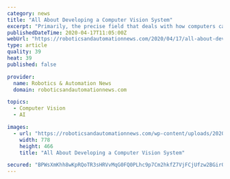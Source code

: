```yaml
---
category: news
title: "All About Developing a Computer Vision System"
excerpt: "Primarily, the precise field that deals with how computers can gain a high level of understanding from digital images and videos in computer vision. This scientific field seeks to comprehend and systematize tasks that involve visual systems through handling, analyzing and understanding of videos as well as digital images. Through computer ..."
publishedDateTime: 2020-04-17T11:05:00Z
webUrl: "https://roboticsandautomationnews.com/2020/04/17/all-about-developing-computer-vision-system/31769/"
type: article
quality: 39
heat: 39
published: false

provider:
  name: Robotics & Automation News
  domain: roboticsandautomationnews.com

topics:
  - Computer Vision
  - AI

images:
  - url: "https://roboticsandautomationnews.com/wp-content/uploads/2020/04/integra-sources-image-1.png"
    width: 778
    height: 466
    title: "All About Developing a Computer Vision System"

secured: "BPWsXmKhh8wKpRQoTR3sHRVvMqG0FQ0PLhc9p7Cm2hkfZ7VjFCjUfzw2BGir0kyUiAvb3gmJkk/g7k8uJWJZSJQbwkw3mSkpnJk2qh3xsb7JrtZppQVXxxPL1mzTfEJIePNDHJZbCX4/fpHHBxQxx8BMOQtOB/2KpJSypkVi4uhN7d/WR4IaKjxrppUqhmARVpERa1BeWi5N0fBOqY9zVmMjpuHNNjhJX8/d4Lnyq7n9rKstzmRyUvR1eH1wUB3j8mtyv8DTMeHZpMI1Lx2LQrnGGrCslsMlPCwhX83pc0wgBEc8hgsOexF1xCxh/nz1;JuAHUl/PiOMLiY/43gyd4g=="
---
```


